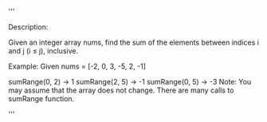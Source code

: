 '''

Description:

Given an integer array nums, find the sum of the elements between indices i and j (i ≤ j), inclusive.

Example:
Given nums = [-2, 0, 3, -5, 2, -1]

sumRange(0, 2) -> 1
sumRange(2, 5) -> -1
sumRange(0, 5) -> -3
Note:
You may assume that the array does not change.
There are many calls to sumRange function.

'''